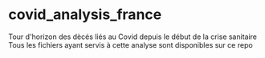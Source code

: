 # covid_analysis_france
Tour d'horizon des dècés liés au Covid depuis le début de la crise sanitaire
Tous les fichiers ayant servis à cette analyse sont disponibles sur ce repo
